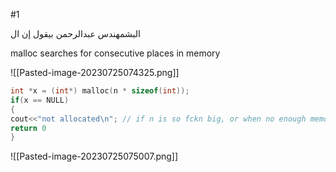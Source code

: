 #1

البشمهندس عبدالرحمن بيقول إن ال

malloc searches for consecutive places in memory

![[Pasted-image-20230725074325.png]]

```c
int *x = (int*) malloc(n * sizeof(int));
if(x == NULL)
{
cout<<"not allocated\n"; // if n is so fckn big, or when no enough memory
return 0
}
```

![[Pasted-image-20230725075007.png]]
